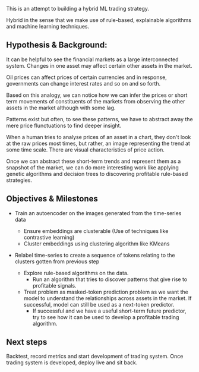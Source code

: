 This is an attempt to building a hybrid ML trading strategy.

Hybrid in the sense that we make use of rule-based, explainable algorithms and machine learning techniques.


## Hypothesis & Background:
It can be helpful to see the financial markets as a large interconnected system.
Changes in one asset may affect certain other assets in the market.

Oil prices can affect prices of certain currencies and in response, governments can change interest rates and so on and so forth.

Based on this analogy, we can notice how we can infer the prices or short term movements of constituents of the markets from observing the other assets in the market although with some lag.

Patterns exist but often, to see these patterns, we have to abstract away the mere price flunctuations to find deeper insight.

When a human tries to analyse prices of an asset in a chart, they don't look at the raw prices most times, but rather, an image representing the trend at some time scale. There are visual characteristics of price action.

Once we can abstract these short-term trends and represent them as a snapshot of the market, we can do more interesting work like applying genetic algorithms and decision trees to discovering profitable rule-based strategies.

## Objectives & Milestones
- Train an autoencoder on the images generated from the time-series data 
    - Ensure embeddings are clusterable (Use of techniques like contrastive learning)
    - Cluster embeddings using clustering algorithm like KMeans

- Relabel time-series to create a sequence of tokens relating to the clusters gotten from previous step
    - Explore rule-based algorithms on the data.
        - Run an algorithm that tries to discover patterns that give rise to profitable signals.
    - Treat problem as masked-token prediction problem as we want the model to understand the relationships across assets in the market. If successful, model can still be used as a next-token predictor.
        - If successful and we have a useful short-term future predictor, try to see how it can be used to develop a profitable trading algorithm.


## Next steps
Backtest, record metrics and start development of trading system.
Once trading system is developed, deploy live and sit back.